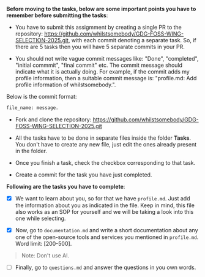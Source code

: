 **Before moving to the tasks, below are some important points you have to remember before submitting the tasks**:

- You have to submit this assigmment by creating a single PR to the repository: <https://github.com/whilstsomebody/GDG-FOSS-WING-SELECTION-2025.git>, with each commit denoting a separate task. So, if there are 5 tasks then you will
have 5 separate commits in your PR.

- You should not write vague commit messages like: "Done", "completed", "initial commmit", "final commit" etc.
The commit message should indicate what it is actually doing. For example, if the commit adds my profile information,
then a suitable commit message is: "profile.md: Add profile information of whilstsomebody.".

Below is the commit format:

```sh
file_name: message.
```

- Fork and clone the repository: <https://github.com/whilstsomebody/GDG-FOSS-WING-SELECTION-2025.git>

- All the tasks have to be done in separate files inside the folder **Tasks**. You don't have to create any new file,
just edit the ones already present in the folder.

- Once you finish a task, check the checkbox corresponding to that task.

- Create a commit for the task you have just completed.

**Following are the tasks you have to complete**:

- [X] We want to learn about you, so for that we have `profile.md`. Just add the information about you as indicated in the file.
Keep in mind, this file also works as an SOP for yourself and we will be taking a look into this one while selecting.

- [X] Now, go to `documentation.md` and write a short documentation about any one of the open-source tools and services you
mentioned in `profile.md`. Word limit: [200-500]. 

> Note: Don't use AI.

- [ ] Finally, go to `questions.md` and answer the questions in you own words.
